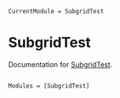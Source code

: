 ```@meta
CurrentModule = SubgridTest
```

# SubgridTest

Documentation for [SubgridTest](https://github.com/FanWang0000/SubgridTest.jl).

```@index
```

```@autodocs
Modules = [SubgridTest]
```

<!-- ```@docs
circshift_left
Lorenz96One_shift!
Lorenz96Two_shift_LR!
Lorenz96Two_shift!
Lorenz96Two_polyB!
Lorenz96Two_polyBk!
``` -->